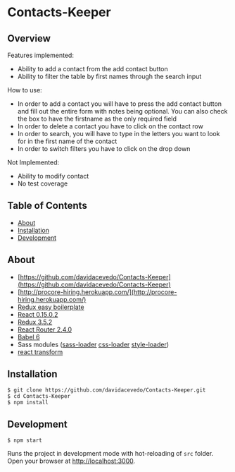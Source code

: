 Contacts-Keeper
===============

## Overview

Features implemented:

- Ability to add a contact from the add contact button
- Ability to filter the table by first names through the search input

How to use:

- In order to add a contact you will have to press the add contact button
and fill out the entire form with notes being optional. You can also
check the box to have the firstname as the only required field
- In order to delete a contact you have to click on the contact row
- In order to search, you will have to type in the letters you want to
look for in the first name of the contact
- In order to switch filters you have to click on the drop down

Not Implemented:

- Ability to modify contact
- No test coverage

## Table of Contents

- [About](#about)
- [Installation](#installation)
- [Development](#development)

## About
- [https://github.com/davidacevedo/Contacts-Keeper](https://github.com/davidacevedo/Contacts-Keeper)
- [http://procore-hiring.herokuapp.com/](http://procore-hiring.herokuapp.com/)
- [Redux easy boilerplate](https://github.com/anorudes/redux-easy-boilerplate)
- [React 0.15.0.2](https://github.com/facebook/react)
- [Redux 3.5.2](https://github.com/gaearon/redux)
- [React Router 2.4.0](https://github.com/rackt/react-router)
- [Babel 6](https://github.com/babel/babel)
- Sass modules ([sass-loader](https://github.com/jtangelder/sass-loader) [css-loader](https://github.com/webpack/css-loader) [style-loader](https://github.com/webpack/style-loader))
- [react transform](https://github.com/gaearon/react-transform)

## Installation
```
$ git clone https://github.com/davidacevedo/Contacts-Keeper.git
$ cd Contacts-Keeper
$ npm install
```

## Development
```
$ npm start
```
Runs the project in development mode with hot-reloading of `src` folder.
Open your browser at [http://localhost:3000](http://localhost:3000).